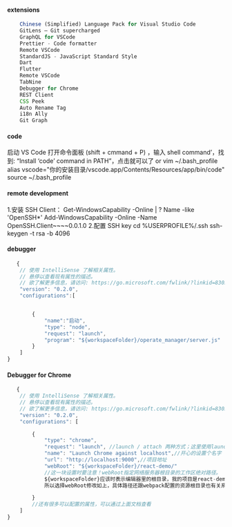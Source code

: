 #### extensions

```js
    Chinese (Simplified) Language Pack for Visual Studio Code
    GitLens — Git supercharged
    GraphQL for VSCode
    Prettier - Code formatter
    Remote VSCode
    StandardJS - JavaScript Standard Style
    Dart
    Flutter
    Remote VSCode
    TabNine
    Debugger for Chrome
    REST Client
    CSS Peek
    Auto Rename Tag
    i18n Ally
    Git Graph
```
#### code
启动 VS Code
打开命令面板 (shift + cmmand + P) ，输入 shell command’，找到: “Install ‘code’ command in PATH”，点击就可以了
or
vim ~/.bash_profile
alias vscode="你的安装目录/vscode.app/Contents/Resources/app/bin/code"
source ~/.bash_profile

#### remote development
[](https://zhuanlan.zhihu.com/p/82568294)
1.安装 SSH Client： 
   Get-WindowsCapability -Online | ? Name -like 'OpenSSH*'
   Add-WindowsCapability -Online -Name OpenSSH.Client~~~~0.0.1.0
2.配置 SSH key
   cd %USERPROFILE%/.ssh
   ssh-keygen -t rsa -b 4096
#### debugger

```js
   {
    // 使用 IntelliSense 了解相关属性。
    // 悬停以查看现有属性的描述。
    // 欲了解更多信息，请访问: https://go.microsoft.com/fwlink/?linkid=830387
    "version": "0.2.0",
    "configurations":[


        {
            "name":"启动",
            "type": "node",
            "request": "launch",
            "program": "${workspaceFolder}/operate_manager/server.js"
        }
    ]
}
```

#### Debugger for Chrome

```js
   {
    // 使用 IntelliSense 了解相关属性。
    // 悬停以查看现有属性的描述。
    // 欲了解更多信息，请访问: https://go.microsoft.com/fwlink/?linkid=830387
    "version": "0.2.0",
    "configurations": [

        {
            "type": "chrome",
            "request": "launch", //launch / attach 两种方式；这里使用launch
            "name": "Launch Chrome against localhost",//开心的设置个名字
            "url": "http://localhost:9000",//项目地址
            "webRoot": "${workspaceFolder}/react-demo/"
            //这一块设置时要注意！webRoot指定网络服务器根目录的工作区绝对路径。
            ${workspaceFolder}应该时表示编辑器里的根目录，我的项目是react-demo，
            所以选择webRoot修改如上，具体路径还跟webpack配置的资源根目录也有关系

        }
        //还有很多可以配置的属性，可以通过上面文档查看
    ]
}
```
